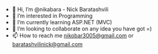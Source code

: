 - 👋 Hi, I’m @nikabara - Nick Baratashvili
- 👀 I’m interested in Programming 
- 🌱 I’m currently learning ASP.NET (MVC)
- 💞️ I’m looking to collaborate on any idea you have got =)
- 📫 How to reach me nikobar3005@gmail.com or baratashvilinick@gmail.com

<!---
nikabara/nikabara is a ✨ special ✨ repository because its `README.md` (this file) appears on your GitHub profile.
You can click the Preview link to take a look at your changes.
--->
